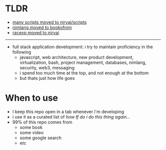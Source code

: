 # TLDR

- [many scripts moved to nirvai/scripts](https://github.com/nirv-ai/scripts)
- [nimlang moved to bookofnim](https://github.com/noahehall/nim)
- [racexp moved to nirvai](https://github.com/nirv-ai/racexp)

---

- full stack application development: i try to maintain proficiency in the following
  - javascript, web architecture, new product development, virtualization, bash, project management, databases, nimlang, security, web3, messaging
  - i spend too much time at the top, and not enough at the bottom
  - but thats just how life goes

# When to use

- I keep this repo open in a tab whenever i'm developing
- i use it as a curated list of _how tf do i do this thing again..._
- 99% of this repo comes from
  - some book
  - some video
  - some google search
  - etc
